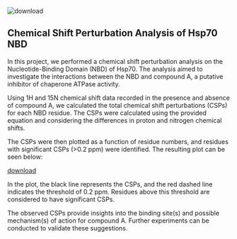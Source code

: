 ![download](https://github.com/shbsmohd/Chemical-shift-perturbation-analysis/assets/84704699/1b151d98-c796-4426-941d-621d78d38d26)
 ## Chemical Shift Perturbation Analysis of Hsp70 NBD

In this project, we performed a chemical shift perturbation analysis on the Nucleotide-Binding Domain (NBD) of Hsp70. The analysis aimed to investigate the interactions between the NBD and compound A, a putative inhibitor of chaperone ATPase activity.

Using 1H and 15N chemical shift data recorded in the presence and absence of compound A, we calculated the total chemical shift perturbations (CSPs) for each NBD residue. The CSPs were calculated using the provided equation and considering the differences in proton and nitrogen chemical shifts.

The CSPs were then plotted as a function of residue numbers, and residues with significant CSPs (>0.2 ppm) were identified. The resulting plot can be seen below:

[download](https://github.com/shbsmohd/Chemical-shift-perturbation-analysis/assets/84704699/c79c4bf3-3931-408b-b303-d37d54646def)


In the plot, the black line represents the CSPs, and the red dashed line indicates the threshold of 0.2 ppm. Residues above this threshold are considered to have significant CSPs.

The observed CSPs provide insights into the binding site(s) and possible mechanism(s) of action for compound A. Further experiments can be conducted to validate these suggestions.


